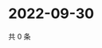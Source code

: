 # 2022-09-30

共 0 条

<!-- BEGIN WEIBO -->
<!-- 最后更新时间 Fri Sep 30 2022 21:53:33 GMT+0800 (China Standard Time) -->

<!-- END WEIBO -->
